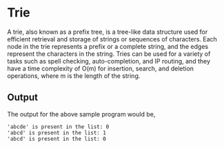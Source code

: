 # Trie

A trie, also known as a prefix tree, is a tree-like data structure used for efficient retrieval and storage of strings or sequences of characters. Each node in the trie represents a prefix or a complete string, and the edges represent the characters in the string. Tries can be used for a variety of tasks such as spell checking, auto-completion, and IP routing, and they have a time complexity of O(m) for insertion, search, and deletion operations, where m is the length of the string.

## Output

The output for the above sample program would be,

    'abcde' is present in the list: 0
    'abcd' is present in the list: 1
    'abcd' is present in the list: 0
